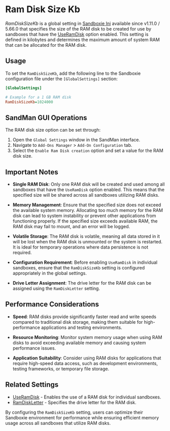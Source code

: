 # Ram Disk Size Kb

_RamDiskSizeKb_ is a global setting in [Sandboxie Ini](SandboxieIni.md) available since v1.11.0 / 5.66.0 that specifies the size of the RAM disk to be created for use by sandboxes that have the [UseRamDisk](UseRamDisk.md) option enabled. This setting is defined in kilobytes and determines the maximum amount of system RAM that can be allocated for the RAM disk.

## Usage

To set the `RamDiskSizeKb`, add the following line to the Sandboxie configuration file under the `[GlobalSettings]` section:

```ini
[GlobalSettings]

# Example for a 1 GB RAM disk
RamDiskSizeKb=1024000
```

## SandMan GUI Operations

The RAM disk size option can be set through:

1. Open the `Global Settings` window in the SandMan interface.
2. Navigate to `Add-Ons Manager` > `Add-On Configuration` tab.
3. Select the `Enable Ram Disk creation` option and set a value for the RAM disk size.

## Important Notes

- **Single RAM Disk**: Only one RAM disk will be created and used among all sandboxes that have the `UseRamDisk` option enabled. This means that the specified size will be shared across all sandboxes utilizing RAM disks.
  
- **Memory Management**: Ensure that the specified size does not exceed the available system memory. Allocating too much memory for the RAM disk can lead to system instability or prevent other applications from functioning properly. If the specified size exceeds available RAM, the RAM disk may fail to mount, and an error will be logged.

- **Volatile Storage**: The RAM disk is volatile, meaning all data stored in it will be lost when the RAM disk is unmounted or the system is restarted. It is ideal for temporary operations where data persistence is not required.

- **Configuration Requirement**: Before enabling `UseRamDisk` in individual sandboxes, ensure that the `RamDiskSizeKb` setting is configured appropriately in the global settings.

- **Drive Letter Assignment**: The drive letter for the RAM disk can be assigned using the `RamDiskLetter` setting.

## Performance Considerations

- **Speed**: RAM disks provide significantly faster read and write speeds compared to traditional disk storage, making them suitable for high-performance applications and testing environments.

- **Resource Monitoring**: Monitor system memory usage when using RAM disks to avoid exceeding available memory and causing system performance issues. 

- **Application Suitability**: Consider using RAM disks for applications that require high-speed data access, such as development environments, testing frameworks, or temporary file storage.

## Related Settings

- [UseRamDisk](UseRamDisk.md) - Enables the use of a RAM disk for individual sandboxes.
- [RamDiskLetter](RamDiskLetter.md) - Specifies the drive letter for the RAM disk.

By configuring the `RamDiskSizeKb` setting, users can optimize their Sandboxie environment for performance while ensuring efficient memory usage across all sandboxes that utilize RAM disks.